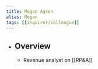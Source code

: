```yaml
---
title: Megan Agren
alias: Megan
tags: [[inquirer/colleague]] 
---
```


- ## Overview
	- Revenue analyst on [[RP&A]]